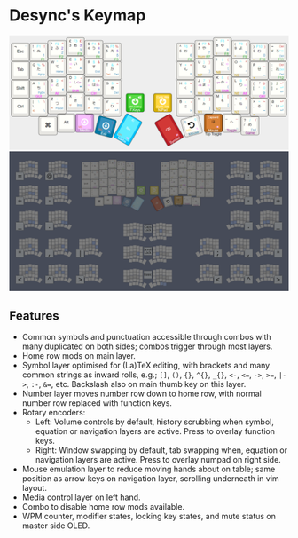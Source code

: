 # Desync's Keymap
![Layout](Images/keyboard.png?raw=true)
![Combos](Images/combos.png?raw=true)

## Features
- Common symbols and punctuation accessible through combos with many duplicated on both sides; combos trigger through most layers.
- Home row mods on main layer.
- Symbol layer optimised for (La)TeX editing, with brackets and many common strings as inward rolls, e.g.; `[]`, `()`, `{}`, `^{}`, `_{}`, `<-`, `<=`, `->`, `>=`, `|->`, `:-`, `&=`, etc. Backslash also on main thumb key on this layer.
- Number layer moves number row down to home row, with normal number row replaced with function keys.
- Rotary encoders:
  - Left: Volume controls by default, history scrubbing when symbol, equation or navigation layers are active. Press to overlay function keys.
  - Right: Window swapping by default, tab swapping when, equation or navigation layers are active. Press to overlay numpad on right side.
- Mouse emulation layer to reduce moving hands about on table; same position as arrow keys on navigation layer, scrolling underneath in vim layout.
- Media control layer on left hand.
- Combo to disable home row mods available.
- WPM counter, modifier states, locking key states, and mute status on master side OLED.
